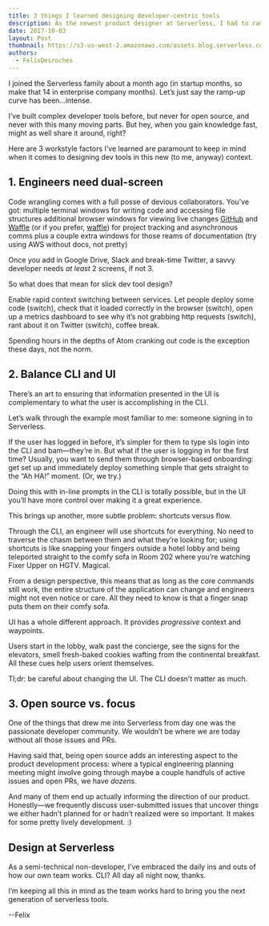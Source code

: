 ```yaml
---
title: 3 things I learned designing developer-centric tools
description: As the newest product designer at Serverless, I had to ramp fast. Here's what I learned about keeping developers at the center of my design strategy.
date: 2017-10-03
layout: Post
thumbnail: https://s3-us-west-2.amazonaws.com/assets.blog.serverless.com/devtools.jpg
authors:
  - FelixDesroches
---
```


I joined the Serverless family about a month ago (in startup months, so make that 14 in enterprise company months). Let’s just say the ramp-up curve has been...intense. 

I’ve built complex developer tools before, but never for open source, and never with this many moving parts. But hey, when you gain knowledge fast, might as well share it around, right?

Here are 3 workstyle factors I’ve learned are paramount to keep in mind when it comes to designing dev tools in this new (to me, anyway) context.

## 1. Engineers need dual-screen

Code wrangling comes with a full posse of devious collaborators. You’ve got:
multiple terminal windows for writing code and accessing file structures
additional browser windows for viewing live changes
[GitHub](https://github.com/) and [Waffle](https://waffle.io/) (or if you prefer, [waffle](https://i.ytimg.com/vi/ZxF9RH_SRfQ/maxresdefault.jpg)) for project tracking and asynchronous comms
plus a couple extra windows for those reams of documentation (try using AWS without docs, not pretty)

Once you add in Google Drive, Slack and break-time Twitter, a savvy developer needs *at least* 2 screens, if not 3.

So what does that mean for slick dev tool design?

Enable rapid context switching between services. Let people deploy some code (switch), check that it loaded correctly in the browser (switch), open up a metrics dashboard to see why it’s not grabbing http requests (switch), rant about it on Twitter (switch), coffee break.

Spending hours in the depths of Atom cranking out code is the exception these days, not the norm.

## 2. Balance CLI and UI

There’s an art to ensuring that information presented in the UI is complementary to what the user is accomplishing in the CLI.

Let’s walk through the example most familiar to me: someone signing in to Serverless.

If the user has logged in before, it’s simpler for them to type sls login into the CLI and bam—they’re in. But what if the user is logging in for the first time? Usually, you want to send them through browser-based onboarding: get set up and immediately deploy something simple that gets straight to the “Ah HA!” moment. (Or, we try.)

Doing this with in-line prompts in the CLI is totally possible, but in the UI you’ll have more control over making it a great experience.

This brings up another, more subtle problem: shortcuts versus flow.

Through the CLI, an engineer will use shortcuts for everything. No need to traverse the chasm between them and what they’re looking for; using shortcuts is like snapping your fingers outside a hotel lobby and being teleported straight to the comfy sofa in Room 202 where you’re watching Fixer Upper on HGTV. Magical.

From a design perspective, this means that as long as the core commands still work, the entire structure of the application can change and engineers might not even notice or care. All they need to know is that a finger snap puts them on their comfy sofa.

UI has a whole different approach. It provides *progressive* context and waypoints.

Users start in the lobby, walk past the concierge, see the signs for the elevators, smell fresh-baked cookies wafting from the continental breakfast. All these cues help users orient themselves. 

Tl;dr: be careful about changing the UI. The CLI doesn’t matter as much.

## 3. Open source vs. focus

One of the things that drew me into Serverless from day one was the passionate developer community. We wouldn’t be where we are today without all those issues and PRs. 

Having said that, being open source adds an interesting aspect to the product development process: where a typical engineering planning meeting might involve going through maybe a couple handfuls of active issues and open PRs, we have *dozens*.

And many of them end up actually informing the direction of our product. Honestly—we frequently discuss user-submitted issues that uncover things we either hadn’t planned for or hadn’t realized were so important. It makes for some pretty lively development. :)

## Design at Serverless

As a semi-technical non-developer, I’ve embraced the daily ins and outs of how our own team works. CLI? All day all night now, thanks.

I’m keeping all this in mind as the team works hard to bring you the next generation of serverless tools.

--Felix
